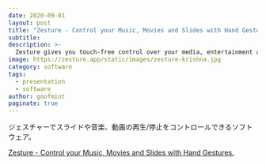 ```yaml
---
date: 2020-09-01
layout: post
title: "Zesture - Control your Music, Movies and Slides with Hand Gestures."
subtitle: 
description: >-
  Zesture gives you touch-free control over your media, entertainment and presentation applications. Works with apps like YouTube, Spotify, Apple Music, Netflix, VLC, Powerpoint and many more.
image: https://zesture.app/static/images/zesture-krishna.jpg
category: software
tags:
  - presentation
  - software
author: goofmint
paginate: true
---
```

ジェスチャーでスライドや音楽、動画の再生/停止をコントロールできるソフトウェア。

[Zesture - Control your Music, Movies and Slides with Hand Gestures.](https://zesture.app/)
